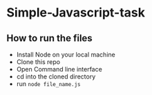 # Simple-Javascript-task

## How to run the files

* Install Node on your local machine
* Clone this repo
* Open Command line interface
* cd into the cloned directory
* run ```node file_name.js```
